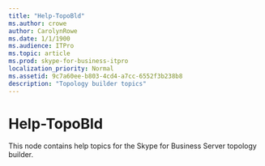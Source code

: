 ```yaml
---
title: "Help-TopoBld"
ms.author: crowe
author: CarolynRowe
ms.date: 1/1/1900
ms.audience: ITPro
ms.topic: article
ms.prod: skype-for-business-itpro
localization_priority: Normal
ms.assetid: 9c7a60ee-b803-4cd4-a7cc-6552f3b238b8
description: "Topology builder topics"
---
```


# Help-TopoBld
 
This node contains help topics for the Skype for Business Server topology builder.
  

  

